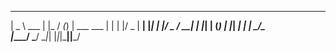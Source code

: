  ____        _    __ _ _           
|  _ \  ___ | |_ / _(_) | ___  ___ 
| | | |/ _ \| __| |_| | |/ _ \/ __|
| |_| | (_) | |_|  _| | |  __/\__ \
|____/ \___/ \__|_| |_|_|\___||___/
                                   
